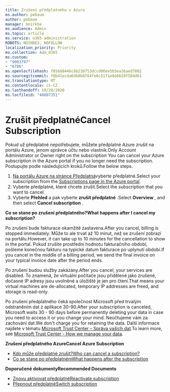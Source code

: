 ```yaml
---
title: Zrušení předplatného v Azure
ms.author: pebaum
author: pebaum
manager: mnirkhe
ms.audience: Admin
ms.topic: article
ms.service: o365-administration
ROBOTS: NOINDEX, NOFOLLOW
localization_priority: Priority
ms.collection: Adm_O365
ms.custom:
- "9003797"
- "6786"
ms.openlocfilehash: f85608446c8b230753dccd06ee5b5ea36aed7802
ms.sourcegitcommit: f8b41ecda6db0b8f64fe0c51f1e8e6619f504d61
ms.translationtype: MT
ms.contentlocale: cs-CZ
ms.lasthandoff: 10/28/2020
ms.locfileid: "48807351"
---
```

# <a name="cancel-subscription"></a><span data-ttu-id="beb22-102">Zrušit předplatné</span><span class="sxs-lookup"><span data-stu-id="beb22-102">Cancel Subscription</span></span>

<span data-ttu-id="beb22-103">Pokud už předplatné nepotřebujete, můžete předplatné Azure zrušit na portálu Azure, jenom správce účtu nebo vlastník.</span><span class="sxs-lookup"><span data-stu-id="beb22-103">Only Account Administrator or Owner right on the subscription You can cancel your Azure subscription in the Azure portal if you no longer need the subscription.</span></span> <span data-ttu-id="beb22-104">Postupujte podle následujících kroků.</span><span class="sxs-lookup"><span data-stu-id="beb22-104">Follow the below steps.</span></span>

1. <span data-ttu-id="beb22-105">[Na portálu Azure na stránce Předplatná](https://portal.azure.com/#blade/Microsoft_Azure_Billing/SubscriptionsBlade)vyberte předplatné.</span><span class="sxs-lookup"><span data-stu-id="beb22-105">Select your subscription from the [Subscriptions page in the Azure portal](https://portal.azure.com/#blade/Microsoft_Azure_Billing/SubscriptionsBlade).</span></span>
2. <span data-ttu-id="beb22-106">Vyberte předplatné, které chcete zrušit.</span><span class="sxs-lookup"><span data-stu-id="beb22-106">Select the subscription that you want to cancel.</span></span>
3. <span data-ttu-id="beb22-107">Vyberte **Přehled** a pak vyberte **zrušit předplatné** .</span><span class="sxs-lookup"><span data-stu-id="beb22-107">Select **Overview** , and then select **Cancel subscription** .</span></span>

<span data-ttu-id="beb22-108">**Co se stane po zrušení předplatného?**</span><span class="sxs-lookup"><span data-stu-id="beb22-108">**What happens after I cancel my subscription?**</span></span>

<span data-ttu-id="beb22-109">Po zrušení bude fakturace okamžitě zastavena.</span><span class="sxs-lookup"><span data-stu-id="beb22-109">After you cancel, billing is stopped immediately.</span></span> <span data-ttu-id="beb22-110">Může to ale trvat až 10 minut, než se zrušení zobrazí na portálu.</span><span class="sxs-lookup"><span data-stu-id="beb22-110">However, it can take up to 10 minutes for the cancellation to show in the portal.</span></span> <span data-ttu-id="beb22-111">Pokud zrušíte prostřední hodnotu fakturačního období, pošleme konečnou fakturu na typické datum fakturace po uplynutí období.</span><span class="sxs-lookup"><span data-stu-id="beb22-111">If you cancel in the middle of a billing period, we send the final invoice on your typical invoice date after the period ends.</span></span>

<span data-ttu-id="beb22-112">Po zrušení budou služby zakázány.</span><span class="sxs-lookup"><span data-stu-id="beb22-112">After you cancel, your services are disabled.</span></span> <span data-ttu-id="beb22-113">To znamená, že virtuální počítače jsou přidělené jako zrušené, dočasné IP adresy jsou uvolněné a úložiště je jen pro čtení.</span><span class="sxs-lookup"><span data-stu-id="beb22-113">That means your virtual machines are de-allocated, temporary IP addresses are freed, and storage is read-only.</span></span>

<span data-ttu-id="beb22-114">Po zrušení předplatného čeká společnost Microsoft před trvalým odstraněním dat z aplikace 30-90.</span><span class="sxs-lookup"><span data-stu-id="beb22-114">After your subscription is canceled, Microsoft waits 30 - 90 days before permanently deleting your data in case you need to access it or you change your mind.</span></span> <span data-ttu-id="beb22-115">Neúčtujeme vám za zachování dat.</span><span class="sxs-lookup"><span data-stu-id="beb22-115">We don't charge you for retaining the data.</span></span> <span data-ttu-id="beb22-116">Další informace najdete v tématu [Microsoft Trust Center – Správa vašich dat](https://go.microsoft.com/fwLink/p/?LinkID=822930&clcid=0x409).</span><span class="sxs-lookup"><span data-stu-id="beb22-116">To learn more, see [Microsoft Trust Center - How we manage your data](https://go.microsoft.com/fwLink/p/?LinkID=822930&clcid=0x409).</span></span>

<span data-ttu-id="beb22-117">**Zrušení předplatného Azure**</span><span class="sxs-lookup"><span data-stu-id="beb22-117">**Cancel Azure Subscription**</span></span>

- [<span data-ttu-id="beb22-118">Kdo může předplatné zrušit?</span><span class="sxs-lookup"><span data-stu-id="beb22-118">Who can cancel a subscription?</span></span>](https://docs.microsoft.com/azure/billing/billing-how-to-cancel-azure-subscription?WT.mc_id=Portal-Microsoft_Azure_Support#who-can-cancel-a-subscription)
- [<span data-ttu-id="beb22-119">Co se stane po předplatném</span><span class="sxs-lookup"><span data-stu-id="beb22-119">What happens after the subscription</span></span>](https://docs.microsoft.com/azure/billing/billing-how-to-cancel-azure-subscription?WT.mc_id=Portal-Microsoft_Azure_Support#what-happens-after-i-cancel-my-subscription)

<span data-ttu-id="beb22-120">**Doporučené dokumenty**</span><span class="sxs-lookup"><span data-stu-id="beb22-120">**Recommended Documents**</span></span>

- [<span data-ttu-id="beb22-121">Znovu aktivovat předplatné</span><span class="sxs-lookup"><span data-stu-id="beb22-121">Reactivate subscription</span></span>](https://docs.microsoft.com/azure/billing/billing-how-to-cancel-azure-subscription?WT.mc_id=Portal-Microsoft_Azure_Support#reactivate-subscription)
- [<span data-ttu-id="beb22-122">Přepnout předplatné</span><span class="sxs-lookup"><span data-stu-id="beb22-122">Switch subscription</span></span>](https://docs.microsoft.com/azure/billing/billing-how-to-switch-azure-offer?WT.mc_id=Portal-Microsoft_Azure_Support)
